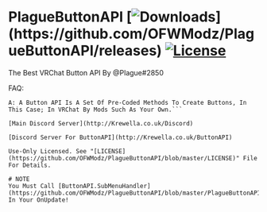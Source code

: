 # PlagueButtonAPI [![Downloads](https://img.shields.io/github/downloads/OFWModz/PlagueButtonAPI/total?color=magenta&label=Latest%20PlagueButtonAPIExample%20Downloads:)](https://github.com/OFWModz/PlagueButtonAPI/releases) [![License](https://img.shields.io/badge/License-Use%20Only-magenta.svg)](https://github.com/OFWModz/PlagueButtonAPI/blob/master/LICENSE)
The Best VRChat Button API By @Plague#2850

FAQ:
```Q: What Is A Button API?
A: A Button API Is A Set Of Pre-Coded Methods To Create Buttons, In This Case; In VRChat By Mods Such As Your Own.```

[Main Discord Server](http://Krewella.co.uk/Discord)

[Discord Server For ButtonAPI](http://Krewella.co.uk/ButtonAPI)

Use-Only Licensed. See "[LICENSE](https://github.com/OFWModz/PlagueButtonAPI/blob/master/LICENSE)" File For Details.

# NOTE
You Must Call [ButtonAPI.SubMenuHandler](https://github.com/OFWModz/PlagueButtonAPI/blob/master/PlagueButtonAPI.cs#L806) In Your OnUpdate!
